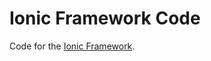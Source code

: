 Ionic Framework Code
==========

Code for the [Ionic Framework](https://github.com/driftyco/ionic).
